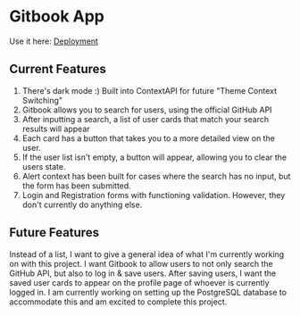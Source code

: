 # Gitbook App
Use it here: [Deployment](https://git-hub-app-mu.vercel.app/)
## Current Features
1. There's dark mode :) Built into ContextAPI for future "Theme Context Switching"
2. Gitbook allows you to search for users, using the official GitHub API
3. After inputting a search, a list of user cards that match your search results will appear
4. Each card has a button that takes you to a more detailed view on the user.
5. If the user list isn't empty, a button will appear, allowing you to clear the users state.
6. Alert context has been built for cases where the search has no input, but the form has been submitted.
7. Login and Registration forms with functioning validation. However, they don't currently do anything else.
## Future Features
Instead of a list, I want to give a general idea of what I'm currently working on with this project. I want Gitbook to allow users to not only search the GitHub API, but also to log in & save users. After saving users, I want the saved user cards to appear on the profile page of whoever is currently logged in. I am currently working on setting up the PostgreSQL database to accommodate this and am excited to complete this project.